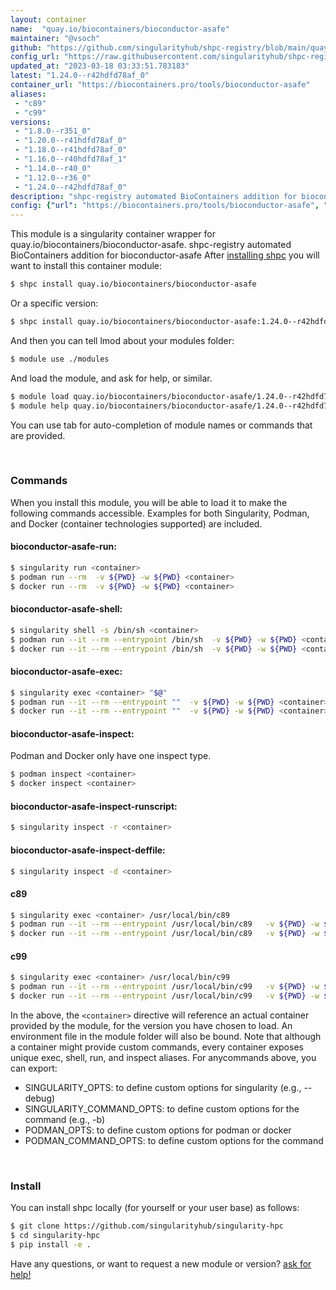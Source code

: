 ```yaml
---
layout: container
name:  "quay.io/biocontainers/bioconductor-asafe"
maintainer: "@vsoch"
github: "https://github.com/singularityhub/shpc-registry/blob/main/quay.io/biocontainers/bioconductor-asafe/container.yaml"
config_url: "https://raw.githubusercontent.com/singularityhub/shpc-registry/main/quay.io/biocontainers/bioconductor-asafe/container.yaml"
updated_at: "2023-03-18 03:33:51.783183"
latest: "1.24.0--r42hdfd78af_0"
container_url: "https://biocontainers.pro/tools/bioconductor-asafe"
aliases:
 - "c89"
 - "c99"
versions:
 - "1.8.0--r351_0"
 - "1.20.0--r41hdfd78af_0"
 - "1.18.0--r41hdfd78af_0"
 - "1.16.0--r40hdfd78af_1"
 - "1.14.0--r40_0"
 - "1.12.0--r36_0"
 - "1.24.0--r42hdfd78af_0"
description: "shpc-registry automated BioContainers addition for bioconductor-asafe"
config: {"url": "https://biocontainers.pro/tools/bioconductor-asafe", "maintainer": "@vsoch", "description": "shpc-registry automated BioContainers addition for bioconductor-asafe", "latest": {"1.24.0--r42hdfd78af_0": "sha256:47651501db411a272571cd45563b7dd2c0af9367d6d36cea843ac5fd66cc807e"}, "tags": {"1.8.0--r351_0": "sha256:6ddcc4f3440ad493c34dcc446070e8f83bccd4f1629f06b2c67cbb268c137fb0", "1.20.0--r41hdfd78af_0": "sha256:096117497eb78163eb4b30cbc2c2d5499ab9d072f3a4072e15a79dd0e9079b59", "1.18.0--r41hdfd78af_0": "sha256:84e1a4c966096ede44aaef9373af1621af5c4423276b7bd6de783389c6084e56", "1.16.0--r40hdfd78af_1": "sha256:d417e5d12c7ded7e2ee2e442fc615f1807984a824314a2cd8a21bfa04a49b194", "1.14.0--r40_0": "sha256:ef2adbebd5bb5ed422e48c40fdb065ebd0291332b74e795e9e0477cf12997183", "1.12.0--r36_0": "sha256:add49e53c2a43bf6be4e3533b0691382e7c974647a6f50a74849e493582b7ea0", "1.24.0--r42hdfd78af_0": "sha256:47651501db411a272571cd45563b7dd2c0af9367d6d36cea843ac5fd66cc807e"}, "docker": "quay.io/biocontainers/bioconductor-asafe", "aliases": {"c89": "/usr/local/bin/c89", "c99": "/usr/local/bin/c99"}}
---
```


This module is a singularity container wrapper for quay.io/biocontainers/bioconductor-asafe.
shpc-registry automated BioContainers addition for bioconductor-asafe
After [installing shpc](#install) you will want to install this container module:


```bash
$ shpc install quay.io/biocontainers/bioconductor-asafe
```

Or a specific version:

```bash
$ shpc install quay.io/biocontainers/bioconductor-asafe:1.24.0--r42hdfd78af_0
```

And then you can tell lmod about your modules folder:

```bash
$ module use ./modules
```

And load the module, and ask for help, or similar.

```bash
$ module load quay.io/biocontainers/bioconductor-asafe/1.24.0--r42hdfd78af_0
$ module help quay.io/biocontainers/bioconductor-asafe/1.24.0--r42hdfd78af_0
```

You can use tab for auto-completion of module names or commands that are provided.

<br>

### Commands

When you install this module, you will be able to load it to make the following commands accessible.
Examples for both Singularity, Podman, and Docker (container technologies supported) are included.

#### bioconductor-asafe-run:

```bash
$ singularity run <container>
$ podman run --rm  -v ${PWD} -w ${PWD} <container>
$ docker run --rm  -v ${PWD} -w ${PWD} <container>
```

#### bioconductor-asafe-shell:

```bash
$ singularity shell -s /bin/sh <container>
$ podman run --it --rm --entrypoint /bin/sh  -v ${PWD} -w ${PWD} <container>
$ docker run --it --rm --entrypoint /bin/sh  -v ${PWD} -w ${PWD} <container>
```

#### bioconductor-asafe-exec:

```bash
$ singularity exec <container> "$@"
$ podman run --it --rm --entrypoint ""  -v ${PWD} -w ${PWD} <container> "$@"
$ docker run --it --rm --entrypoint ""  -v ${PWD} -w ${PWD} <container> "$@"
```

#### bioconductor-asafe-inspect:

Podman and Docker only have one inspect type.

```bash
$ podman inspect <container>
$ docker inspect <container>
```

#### bioconductor-asafe-inspect-runscript:

```bash
$ singularity inspect -r <container>
```

#### bioconductor-asafe-inspect-deffile:

```bash
$ singularity inspect -d <container>
```


#### c89

```bash
$ singularity exec <container> /usr/local/bin/c89
$ podman run --it --rm --entrypoint /usr/local/bin/c89   -v ${PWD} -w ${PWD} <container> -c " $@"
$ docker run --it --rm --entrypoint /usr/local/bin/c89   -v ${PWD} -w ${PWD} <container> -c " $@"
```


#### c99

```bash
$ singularity exec <container> /usr/local/bin/c99
$ podman run --it --rm --entrypoint /usr/local/bin/c99   -v ${PWD} -w ${PWD} <container> -c " $@"
$ docker run --it --rm --entrypoint /usr/local/bin/c99   -v ${PWD} -w ${PWD} <container> -c " $@"
```



In the above, the `<container>` directive will reference an actual container provided
by the module, for the version you have chosen to load. An environment file in the
module folder will also be bound. Note that although a container
might provide custom commands, every container exposes unique exec, shell, run, and
inspect aliases. For anycommands above, you can export:

 - SINGULARITY_OPTS: to define custom options for singularity (e.g., --debug)
 - SINGULARITY_COMMAND_OPTS: to define custom options for the command (e.g., -b)
 - PODMAN_OPTS: to define custom options for podman or docker
 - PODMAN_COMMAND_OPTS: to define custom options for the command

<br>

### Install

You can install shpc locally (for yourself or your user base) as follows:

```bash
$ git clone https://github.com/singularityhub/singularity-hpc
$ cd singularity-hpc
$ pip install -e .
```

Have any questions, or want to request a new module or version? [ask for help!](https://github.com/singularityhub/singularity-hpc/issues)